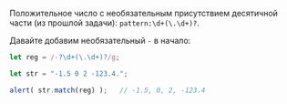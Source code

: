 Положительное число с необязательным присутствием десятичной части (из прошлой задачи): `pattern:\d+(\.\d+)?`.

Давайте добавим необязательный `-` в начало:

```js run
let reg = /-?\d+(\.\d+)?/g;

let str = "-1.5 0 2 -123.4.";

alert( str.match(reg) );   // -1.5, 0, 2, -123.4
```

